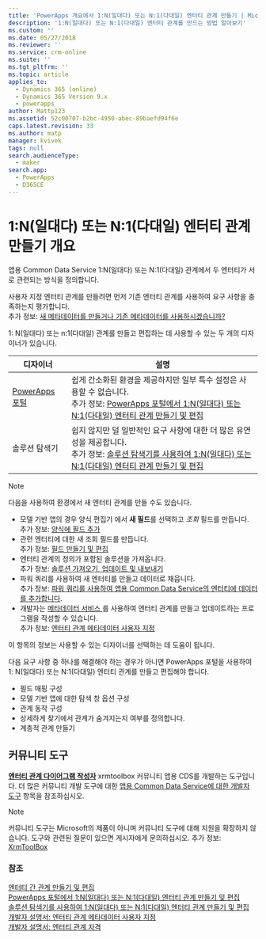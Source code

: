 ```yaml
---
title: 'PowerApps 개요에서 1:N(일대다) 또는 N:1(다대일) 엔터티 관계 만들기 | MicrosoftDocs'
description: '1:N(일대다) 또는 N:1(다대일) 엔터티 관계를 만드는 방법 알아보기'
ms.custom: ''
ms.date: 05/27/2018
ms.reviewer: ''
ms.service: crm-online
ms.suite: ''
ms.tgt_pltfrm: ''
ms.topic: article
applies_to:
  - Dynamics 365 (online)
  - Dynamics 365 Version 9.x
  - powerapps
author: Mattp123
ms.assetid: 52c00707-b2bc-4950-abec-89baefd94f6e
caps.latest.revision: 33
ms.author: matp
manager: kvivek
tags: null
search.audienceType:
  - maker
search.app:
  - PowerApps
  - D365CE
---
```

# <a name="create-one-to-many-or-many-to-one-entity-relationships-overview"></a>1:N(일대다) 또는 N:1(다대일) 엔터티 관계 만들기 개요

앱용 Common Data Service 1:N(일대다) 또는 N:1(다대일) 관계에서 두 엔터티가 서로 관련되는 방식을 정의합니다. 
  
사용자 지정 엔터티 관계를 만들려면 먼저 기존 엔터티 관계를 사용하여 요구 사항을 충족하는지 평가합니다. <br />추가 정보: [새 메타데이터를 만들거나 기존 메타데이터를 사용하시겠습니까?](create-edit-metadata.md#create-new-metadata-or-use-existing-metadata)

1: N(일대다) 또는 n:1(다대일) 관계를 만들고 편집하는 데 사용할 수 있는 두 개의 디자이너가 있습니다.

|디자이너| 설명|
|--|--|
|[PowerApps 포털](https://web.powerapps.com/?utm_source=padocs&utm_medium=linkinadoc&utm_campaign=referralsfromdoc)|쉽게 간소화된 환경을 제공하지만 일부 특수 설정은 사용할 수 없습니다.<br />추가 정보: [PowerApps 포털에서 1:N(일대다) 또는 N:1(다대일) 엔터티 관계 만들기 및 편집](create-edit-1n-relationships-portal.md)|
|솔루션 탐색기|쉽지 않지만 덜 일반적인 요구 사항에 대한 더 많은 유연성을 제공합니다. <br />추가 정보: [솔루션 탐색기를 사용하여 1:N(일대다) 또는 N:1(다대일) 엔터티 관계 만들기 및 편집](create-edit-1n-relationships-solution-explorer.md) |

> [!NOTE]
> 다음을 사용하여 환경에서 새 엔터티 관계를 만들 수도 있습니다.
> - 모델 기반 앱의 경우 양식 편집기 에서 **새 필드**를 선택하고 *조회* 필드를 만듭니다. <br />추가 정보: [양식에 필드 추가](../model-driven-apps/add-field-form.md)
> - 관련 엔터티에 대한 새 조회 필드를 만듭니다. <br />추가 정보: [필드 만들기 및 편집](create-edit-fields.md)
> - 엔터티 관계의 정의가 포함된 솔루션을 가져옵니다. <br />추가 정보: [솔루션 가져오기, 업데이트 및 내보내기](import-update-export-solutions.md)
> - 파워 쿼리를 사용하여 새 엔터티를 만들고 데이터로 채웁니다. <br />추가 정보: [파워 쿼리를 사용하여 앱용 Common Data Service의 엔터티에 데이터를 추가합니다](data-platform-cds-newentity-pq.md).
> - 개발자는 [메타데이터 서비스 ](../../developer/common-data-service/metadata-services.md)를 사용하여 엔터티 관계를 만들고 업데이트하는 프로그램을 작성할 수 있습니다. <br />추가 정보: [엔터티 관계 메타데이터 사용자 지정](https://docs.microsoft.com/dynamics365/customer-engagement/developer/customize-entity-relationship-metadata)

이 항목의 정보는 사용할 수 있는 디자이너를 선택하는 데 도움이 됩니다. 

다음 요구 사항 중 하나를 해결해야 하는 경우가 아니면 PowerApps 포털을 사용하여 1: N(일대다) 또는 N:1(다대일) 엔터티 관계를 만들고 편집해야 합니다.

- 필드 매핑 구성
- 모델 기반 앱에 대한 탐색 창 옵션 구성
- 관계 동작 구성
- 상세하게 찾기에서 관계가 숨겨지는지 여부를 정의합니다.
- 계층적 관계 만들기


## <a name="community-tools"></a>커뮤니티 도구

**[엔터티 관계 다이어그램 작성자](https://www.xrmtoolbox.com/plugins/JourneyIntoCRM.XrmToolbox.ERDPlugin/)** xrmtoolbox 커뮤니티 앱용 CDS를 개발하는 도구입니다. 더 많은 커뮤니티 개발 도구에 대한 [앱용 Common Data Service에 대한 개발자 도구](https://docs.microsoft.com/dynamics365/customer-engagement/developer/developer-tools) 항목을 참조하십시오.

> [!NOTE]
> 커뮤니티 도구는 Microsoft의 제품이 아니며 커뮤니티 도구에 대해 지원을 확장하지 않습니다. 도구와 관련된 질문이 있으면 게시자에게 문의하십시오. 추가 정보: [XrmToolBox](https://www.xrmtoolbox.com)

### <a name="see-also"></a>참조

[엔터티 간 관계 만들기 및 편집](create-edit-entity-relationships.md)<br />
[PowerApps 포털에서 1:N(일대다) 또는 N:1(다대일) 엔터티 관계 만들기 및 편집](create-edit-1n-relationships-portal.md)<br />
[솔루션 탐색기를 사용하여 1:N(일대다) 또는 N:1(다대일) 엔터티 관계 만들기 및 편집](create-edit-1n-relationships-solution-explorer.md)<br />
[개발자 설명서: 엔터티 관계 메타데이터 사용자 지정](/dynamics365/customer-engagement/developer/customize-entity-relationship-metadata)<br />
[개발자 설명서: 엔터티 관계 자격](/dynamics365/customer-engagement/developer/entity-relationship-eligibility)


